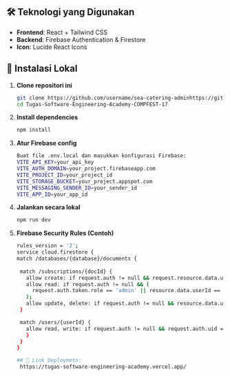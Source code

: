 ## 🛠️ Teknologi yang Digunakan

- **Frontend**: React + Tailwind CSS
- **Backend**: Firebase Authentication & Firestore
- **Icon**: Lucide React Icons

## 🚀 Instalasi Lokal

1. **Clone repositori ini**
   ```bash
   git clone https://github.com/username/sea-catering-adminhttps://github.com/SyaefulBachtiar/Tugas-Software-Engineering-Academy-COMPFEST-17.git
   cd Tugas-Software-Engineering-Academy-COMPFEST-17
   
2. **Install dependencies**
   ```bash
   npm install

4. **Atur Firebase config**
   ```bash
   Buat file .env.local dan masukkan konfigurasi Firebase:
   VITE_API_KEY=your_api_key
   VITE_AUTH_DOMAIN=your_project.firebaseapp.com
   VITE_PROJECT_ID=your_project_id
   VITE_STORAGE_BUCKET=your_project.appspot.com
   VITE_MESSAGING_SENDER_ID=your_sender_id
   VITE_APP_ID=your_app_id
   
6. **Jalankan secara lokal**
   ```bash
   npm run dev

7. **Firebase Security Rules (Contoh)**
   ```bash
   rules_version = '2';
   service cloud.firestore {
   match /databases/{database}/documents {
    
    match /subscriptions/{docId} {
      allow create: if request.auth != null && request.resource.data.userId == request.auth.uid;
      allow read: if request.auth != null && (
        request.auth.token.role == 'admin' || resource.data.userId == request.auth.uid
      );
      allow update, delete: if request.auth != null && resource.data.userId == request.auth.uid;
    }

    match /users/{userId} {
      allow read, write: if request.auth != null && request.auth.uid == userId;
      }
    }
   }

   ## 🚀 Link Deploymetn:
    https://tugas-software-engineering-academy.vercel.app/
   
